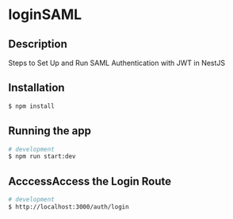 # loginSAML

## Description

Steps to Set Up and Run SAML Authentication with JWT in NestJS

## Installation

```bash
$ npm install
```

## Running the app

```bash
# development
$ npm run start:dev
```

## AcccessAccess the Login Route

```bash
# development
$ http://localhost:3000/auth/login
```